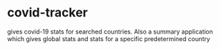 # covid-tracker
gives covid-19 stats for searched countries. Also a summary application which gives global stats and stats for a specific predetermined country
